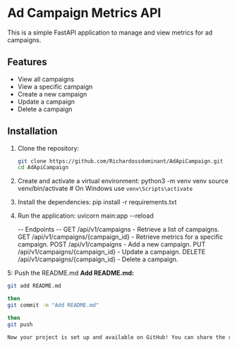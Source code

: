 # Ad Campaign Metrics API

This is a simple FastAPI application to manage and view metrics for ad campaigns.

## Features

- View all campaigns
- View a specific campaign
- Create a new campaign
- Update a campaign
- Delete a campaign

## Installation

1. Clone the repository:
   ```bash
   git clone https://github.com/Richardossdominant/AdApiCampaign.git
   cd AdApiCampaign

2. Create and activate a virtual environment:
   python3 -m venv venv
   source venv/bin/activate  # On Windows use `venv\Scripts\activate`

3. Install the dependencies:
   pip install -r requirements.txt

4. Run the application:
   uvicorn main:app --reload

      -- Endpoints -- 
GET /api/v1/campaigns - Retrieve a list of campaigns.
GET /api/v1/campaigns/{campaign_id} - Retrieve metrics for a specific campaign.
POST /api/v1/campaigns - Add a new campaign.
PUT /api/v1/campaigns/{campaign_id} - Update a campaign.
DELETE /api/v1/campaigns/{campaign_id} - Delete a campaign.

5: Push the README.md
**Add README.md:**
   ```bash
   git add README.md

then
git commit -m "Add README.md"

then
git push

Now your project is set up and available on GitHub! You can share the repository URL with others, and they can clone, contribute, or use your API.

